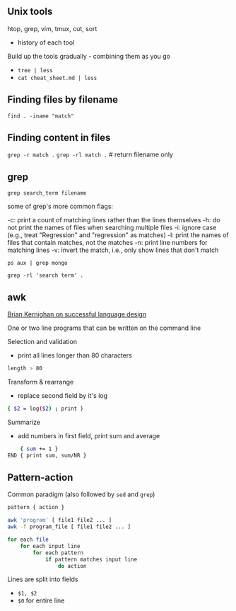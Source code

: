 ## Unix tools

htop, grep, vim, tmux, cut, sort
- history of each tool

Build up the tools gradually - combining them as you go
- `tree | less`
- `cat cheat_sheet.md | less`

## Finding files by filename

`find . -iname "match"`

## Finding content in files

`grep -r match .`
`grep -rl match .`  # return filename only

## grep

`grep search_term filename`

some of grep's more common flags:

-c: print a count of matching lines rather than the lines themselves
-h: do not print the names of files when searching multiple files
-i: ignore case (e.g., treat "Regression" and "regression" as matches)
-l: print the names of files that contain matches, not the matches
-n: print line numbers for matching lines
-v: invert the match, i.e., only show lines that don't match

`ps aux | grep mongo`

`grep -rl 'search term' .`

## awk

[Brian Kernighan on successful language design](https://www.youtube.com/watch?v=Sg4U4r_AgJU)

One or two line programs that can be written on the command line

Selection and validation
- print all lines longer than 80 characters

```bash
length > 80
```

Transform & rearrange
- replace second field by it's log

```bash
{ $2 = log($2) ; print }
```

Summarize
- add numbers in first field, print sum and average

```bash
	{ sum += 1 }
END { print sum, sum/NR }
```

## Pattern-action

Common paradigm (also followed by `sed` and `grep`)

```bash
pattern { action }

awk 'program' [ file1 file2 ... ]
awk -f program_file [ file1 file2 ... ]

for each file
	for each input line
		for each pattern
			if pattern matches input line
				do action
```

Lines are split into fields

- `$1, $2`
- `$0` for entire line
